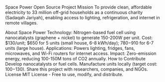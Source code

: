 Space Power Open Source Project
Mission
To provide clean, affordable electricity to 33 million off-grid households as a continuous charity (Sadaqah Jariyah), enabling access to lighting, refrigeration, and internet in remote villages.

About Space Power
Technology: Nitrogen-based fuel cell using nanocatalysts (graphene + nickel) to generate 150-200W per unit.
Cost: $130/unit; $650 for 5 units (small house, 6-8 kWh/day); $780-$910 for 6-7 units (large house).
Applications: Powers lighting, fridges, fans, microwaves, and Wi-Fi routers for internet access.
Impact: Zero-emission energy, reducing 100-150M tons of CO2 annually.
How to Contribute
Develop nanocatalysts or fuel cells.
Manufacture units locally (target cost: $100-$130).
Share this project with researchers, companies, and NGOs.
License
MIT License - Free to use, modify, and distribute.

